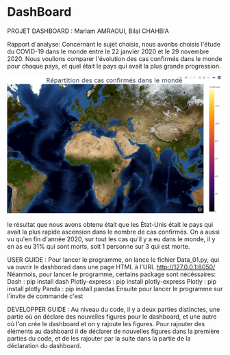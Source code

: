 # DashBoard
PROJET DASHBOARD : Mariam AMRAOUI, Bilal CHAHBIA




Rapport d'analyse:
Concernant le sujet choisis, nous avonbs choisis l'étude du COVID-19 dans le monde entre le 22 janvier 2020 et le 29 novembre 2020.
Nous voulions comparer l'évolution des cas confirmés dans le monde pour chaque pays, et quel était le pays qui avait la plus grande progression.

![](images/carte_repartition_des_cas_confirmes_.png)

le résultat que nous avons obtenu était que les État-Unis était le pays qui avait la plus rapide ascension dans le nombre de cas confirmés.
On a aussi vu qu'en fin d'année 2020, sur tout les cas qu'il y a eu dans le monde, il y en as eu 31% qui sont morts, soit 1 personne sur 3 qui est morte.






USER GUIDE :
	Pour lancer le programme, on lance le fichier Data_01.py, qui va ouvrir le dashborad dans une page HTML  à l'URL http://127.0.0.1:8050/
	Néanmois, pour lancer le programme, certains package sont nécéssaires:
	Dash : pip install dash
	Plotly-express : pip install plotly-express
	Plotly : pip install plotly
	Panda : pip install pandas
	Ensuite pour lancer le programme sur l'invite de commande c'est 



DEVELOPPER GUIDE :
	Au niveau du code, il y a deux parties distinctes, une partie où on déclare des nouvelles figures pour le dashboard,
	et une autre où l'on crée le dashboard et on y rajoute les figures.
	Pour rajouter des éléments au dashboard il de déclarer de nouvelles figures dans la première parties du code, et de les 
	rajouter par la suite dans la partie de la déclaration du dashboard.
	

